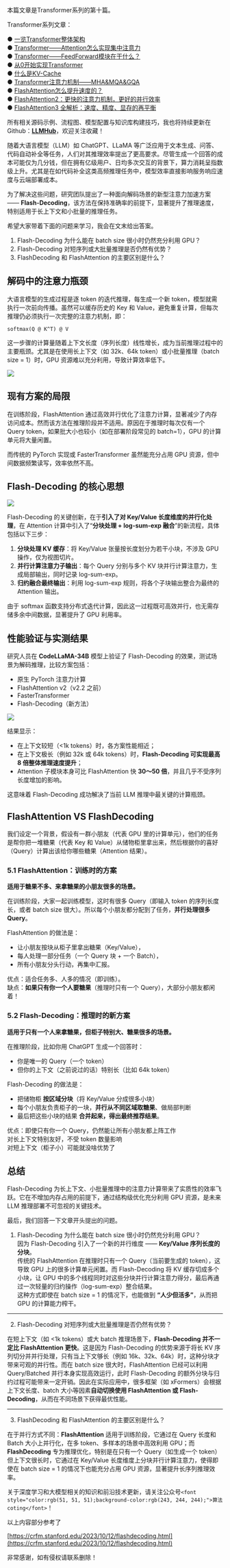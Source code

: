 本篇文章是Transformer系列的第十篇。

Transformer系列文章：

● [一览Transformer整体架构](https://zhuanlan.zhihu.com/p/1918047303597552480)  
● [Transformer——Attention怎么实现集中注意力](https://zhuanlan.zhihu.com/p/1918049072331362469)  
● [Transformer——FeedForward模块在干什么？](https://zhuanlan.zhihu.com/p/1918050616376301224)  
● [从0开始实现Transformer](https://zhuanlan.zhihu.com/p/1918357249883105145)  
● [什么是KV-Cache](https://zhuanlan.zhihu.com/p/1919338888536756837)  
● [Transformer注意力机制——MHA&MQA&GQA](https://zhuanlan.zhihu.com/p/1919500956946655189)  
● [FlashAttention怎么提升速度的？](https://zhuanlan.zhihu.com/p/1923328314241704991)  
● [FlashAttention2：更快的注意力机制，更好的并行效率](https://zhuanlan.zhihu.com/p/1923714840653993730)  
● [FlashAttention3 全解析：速度、精度、显存的再平衡](https://zhuanlan.zhihu.com/p/1924154277082961318)



<font style="color:rgb(25, 27, 31);">所有相关源码示例、流程图、模型配置与知识库构建技巧，我也将持续更新在Github：</font>[**<font style="color:rgb(25, 27, 31);">LLMHub</font>**](https://github.com/zhangting-hit/LLMHub)<font style="color:rgb(25, 27, 31);">，欢迎关注收藏！</font>

<font style="color:rgb(25, 27, 31);"></font>

随着大语言模型（LLM）如 ChatGPT、LLaMA 等广泛应用于文本生成、问答、代码自动补全等任务，人们对其推理效率提出了更高要求。尽管生成一个回答的成本可能仅为几分钱，但在拥有亿级用户、日均多次交互的背景下，算力消耗呈指数级上升。尤其是在如代码补全这类高频推理任务中，模型效率直接影响服务响应速度与云端部署成本。

为了解决这些问题，研究团队提出了一种面向解码场景的新型注意力加速方案 —— **Flash-Decoding**，该方法在保持准确率的前提下，显著提升了推理速度，特别适用于长上下文和小批量的推理任务。



希望大家带着下面的问题来学习，我会在文末给出答案。

1.  Flash-Decoding 为什么能在 batch size 很小时仍然充分利用 GPU？  
2.  Flash-Decoding 对短序列或大批量推理是否仍然有优势？  
3. <font style="color:rgb(25, 27, 31);"> FlashDecoding 和 FlashAttention 的主要区别是什么？</font>

##  解码中的注意力瓶颈
大语言模型的生成过程是逐 token 的迭代推理，每生成一个新 token，模型就需执行一次前向传播。虽然可以缓存历史的 Key 和 Value，避免重复计算，但每次推理仍必须执行一次完整的注意力机制，即：

```plain
softmax(Q @ K^T) @ V
```

这一步骤的计算量随着上下文长度（序列长度）线性增长，成为当前推理过程中的主要瓶颈。尤其是在使用长上下文（如 32k、64k token）或小批量推理（batch size = 1）时，GPU 资源难以充分利用，导致计算效率低下。

![](https://cdn.nlark.com/yuque/0/2025/gif/28454971/1751635583280-3a079447-3a31-4c95-a704-38f11326b2a4.gif)

## 现有方案的局限
在训练阶段，FlashAttention 通过高效并行优化了注意力计算，显著减少了内存访问成本。然而该方法在推理阶段并不适用。原因在于推理时每次仅有一个 Query token，如果批大小也较小（如在部署阶段常见的 batch=1），GPU 的计算单元将大量闲置。

而传统的 PyTorch 实现或 FasterTransformer 虽然能充分占用 GPU 资源，但中间数据频繁读写，效率依然不高。



## Flash-Decoding 的核心思想
![](https://cdn.nlark.com/yuque/0/2025/gif/28454971/1751635554527-04d9bb0c-fc42-481d-8131-c0034b6f224d.gif)

Flash-Decoding 的关键创新，在于**引入了对 Key/Value 长度维度的并行化处理**，在 Attention 计算中引入了“**分块处理 + log-sum-exp 融合**”的新流程，具体包括以下三步：

1. **分块处理 KV 缓存**：将 Key/Value 张量按长度划分为若干小块，不涉及 GPU 操作，仅为视图切片。
2. **并行计算注意力子输出**：每个 Query 分别与多个 KV 块并行计算注意力，生成局部输出，同时记录 log-sum-exp。
3. **归约融合最终输出**：利用 log-sum-exp 规则，将各个子块输出整合为最终的 Attention 输出。

由于 softmax 函数支持分布式迭代计算，因此这一过程既可高效并行，也无需存储多余中间数据，显著提升了 GPU 利用率。

##  性能验证与实测结果
研究人员在 **CodeLLaMA-34B** 模型上验证了 Flash-Decoding 的效果，测试场景为解码推理，比较方案包括：

+ 原生 PyTorch 注意力计算
+ FlashAttention v2（v2.2 之前）
+ FasterTransformer
+ Flash-Decoding（新方法）

![](https://cdn.nlark.com/yuque/0/2025/png/28454971/1751635411870-9f2438e8-3d68-4cf7-b092-57954188b139.png)

结果显示：

+ 在上下文较短（<1k tokens）时，各方案性能相近；
+ 在上下文极长（例如 32k 或 64k tokens）时，**Flash-Decoding 可实现最高 8 倍整体推理速度提升**；
+ Attention 子模块本身可比 FlashAttention 快 **30～50 倍**，并且几乎不受序列长度增加的影响。

这意味着 Flash-Decoding 成功解决了当前 LLM 推理中最关键的计算瓶颈。

## FlashAttention VS FlashDecoding
我们设定一个背景，假设有一群小朋友（代表 GPU 里的计算单元），他们的任务是帮你把一堆糖果（代表 Key 和 Value）从储物柜里拿出来，然后根据你的喜好（Query）计算出该给你哪些糖果（Attention 结果）。

### 5.1 FlashAttention：训练时的方案
**适用于糖果不多、来拿糖果的小朋友很多的场景。**

在训练阶段，大家一起训练模型，这时有很多 Query（即输入 token 的序列长度长，或者 batch size 很大）。所以每个小朋友都分配到了任务，**并行处理很多 Query**。

FlashAttention 的做法是：

+ 让小朋友按块从柜子里拿出糖果（Key/Value），
+ 每人处理一部分任务（一个 Query 块 + 一个 Batch），
+ 所有小朋友分头行动，再集中汇报。

优点：适合任务多、人多的情况（即训练）。  
缺点：**如果只有你一个人要糖果**（推理时只有一个 Query），大部分小朋友都闲着！



### 5.2 Flash-Decoding：推理时的新方案
**适用于只有一个人来拿糖果，但柜子特别大、糖果很多的场景。**

在推理阶段，比如你用 ChatGPT 生成一个回答时：

+ 你是唯一的 Query（一个 token）
+ 但你的上下文（之前说过的话）特别长（比如 64k token）

Flash-Decoding 的做法是：

+ 把储物柜 **按区域分块**（将 Key/Value 分成很多小块）
+ 每个小朋友负责柜子的一块，**并行从不同区域取糖果**、做局部判断
+ 最后把这些小块的结果 **合并起来，得出最终推荐结果**。

优点：即使只有你一个 Query，仍然能让所有小朋友都上阵工作  
对长上下文特别友好，不受 token 数量影响  
对短上下文（柜子小）可能就没啥优势了

## 总结
Flash-Decoding 为长上下文、小批量推理中的注意力计算带来了实质性的效率飞跃。它在不增加内存占用的前提下，通过结构级优化充分利用 GPU 资源，是未来 LLM 推理部署不可忽视的关键技术。



<font style="color:rgb(25, 27, 31);">最后，我们回答一下文章开头提出的问题。</font>

1. <font style="color:rgb(25, 27, 31);">Flash-Decoding 为什么能在 batch size 很小时仍然充分利用 GPU？</font><font style="color:rgb(25, 27, 31);">  
</font><font style="color:rgb(25, 27, 31);">因为 Flash-Decoding 引入了一个新的并行维度 —— </font>**Key/Value 序列长度的分块**<font style="color:rgb(25, 27, 31);">。  
</font><font style="color:rgb(25, 27, 31);">传统的 FlashAttention 在推理时只有一个 Query（当前要生成的 token），这导致 GPU 上的很多计算单元闲置。而 Flash-Decoding 将 KV 缓存切成多个小块，让 GPU 中的多个线程同时对这些分块并行计算注意力得分，最后再通过一次轻量的归约操作（log-sum-exp）整合结果。  
</font><font style="color:rgb(25, 27, 31);">这种方式即使在 batch size = 1 的情况下，也能做到 </font>**“人少但活多”**<font style="color:rgb(25, 27, 31);">，从而把 GPU 的计算能力榨干。</font>

---

2. <font style="color:rgb(25, 27, 31);">Flash-Decoding 对短序列或大批量推理是否仍然有优势？</font>

<font style="color:rgb(25, 27, 31);">在短上下文（如 <1k tokens）或大 batch 推理场景下，</font>**Flash-Decoding 并不一定比 FlashAttention 更快**<font style="color:rgb(25, 27, 31);">。这是因为 Flash-Decoding 的优势来源于将长 KV 序列切分并并行处理，只有当上下文够长（例如 16k、32k、64k）时，这种分块才带来可观的并行性。而在 batch size 很大时，FlashAttention 已经可以利用 Query/Batched 并行本身实现高效运行，此时 Flash-Decoding 的额外分块与归约过程可能带来一定开销。因此在实际应用中，很多框架（如 xFormers）会根据上下文长度、batch 大小等因素</font>**自动切换使用 FlashAttention 或 Flash-Decoding**<font style="color:rgb(25, 27, 31);">，从而在不同场景下获得最优性能。</font>

---

3.  FlashDecoding 和 FlashAttention 的主要区别是什么？

在于并行方式不同：**FlashAttention** 适用于训练阶段，它通过在 Query 长度和 Batch 大小上并行化，在多 token、多样本的场景中高效利用 GPU；而 **FlashDecoding** 专为推理优化，特别是在只有一个 Query（如生成一个 token）但上下文很长时，它通过在 Key/Value 长度维度上分块并行计算注意力，使得即使在 batch size = 1 的情况下也能充分占用 GPU 资源，显著提升长序列推理效率。  

<font style="color:rgb(25, 27, 31);"></font>

<font style="color:rgb(25, 27, 31);">关于深度学习和大模型相关的知识和前沿技术更新，</font>请关注公众号`<font style="color:rgb(51, 51, 51);background-color:rgb(243, 244, 244);">算法coting</font>`<font style="color:rgb(51, 51, 51);">！</font>

<font style="color:rgb(25, 27, 31);"></font>

以上内容部分参考了

[https://crfm.stanford.edu/2023/10/12/flashdecoding.html](https://crfm.stanford.edu/2023/10/12/flashdecoding.html)

非常感谢，如有侵权请联系删除！





